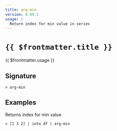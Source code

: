 ```yaml
---
title: arg-min
version: 0.69.1
usage: |
  Return index for min value in series
---
```


# <code>{{ $frontmatter.title }}</code>

<div style='white-space: pre-wrap;'>{{ $frontmatter.usage }}</div>

## Signature

```> arg-min ```

## Examples

Returns index for min value
```shell
> [1 3 2] | into df | arg-min
```
